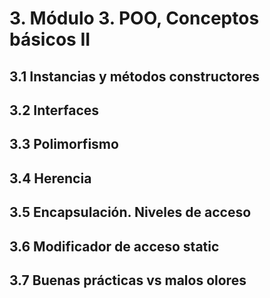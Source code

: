 # 3. Módulo 3. POO, Conceptos básicos II

## 3.1 Instancias y métodos constructores

## 3.2 Interfaces

## 3.3 Polimorfismo

## 3.4 Herencia

## 3.5 Encapsulación. Niveles de acceso

## 3.6 Modificador de acceso static

## 3.7 Buenas prácticas vs malos olores